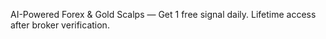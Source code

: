 AI-Powered Forex & Gold Scalps — Get 1 free signal daily. Lifetime access after broker verification.
